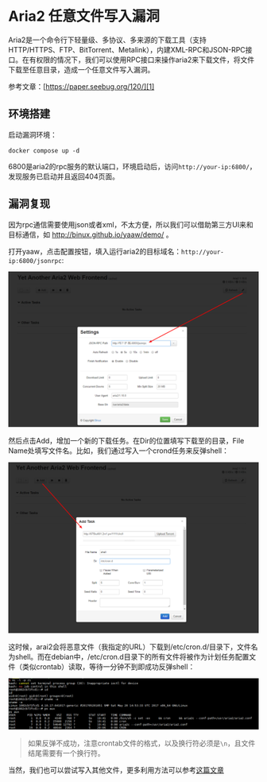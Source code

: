 # Aria2 任意文件写入漏洞

Aria2是一个命令行下轻量级、多协议、多来源的下载工具（支持 HTTP/HTTPS、FTP、BitTorrent、Metalink），内建XML-RPC和JSON-RPC接口。在有权限的情况下，我们可以使用RPC接口来操作aria2来下载文件，将文件下载至任意目录，造成一个任意文件写入漏洞。

参考文章：[https://paper.seebug.org/120/][1]

## 环境搭建

启动漏洞环境：

```
docker compose up -d
```

6800是aria2的rpc服务的默认端口，环境启动后，访问`http://your-ip:6800/`，发现服务已启动并且返回404页面。

## 漏洞复现

因为rpc通信需要使用json或者xml，不太方便，所以我们可以借助第三方UI来和目标通信，如 http://binux.github.io/yaaw/demo/ 。

打开yaaw，点击配置按钮，填入运行aria2的目标域名：`http://your-ip:6800/jsonrpc`:

![](1.png)

然后点击Add，增加一个新的下载任务。在Dir的位置填写下载至的目录，File Name处填写文件名。比如，我们通过写入一个crond任务来反弹shell：

![](2.png)

这时候，arai2会将恶意文件（我指定的URL）下载到/etc/cron.d/目录下，文件名为shell。而在debian中，/etc/cron.d目录下的所有文件将被作为计划任务配置文件（类似crontab）读取，等待一分钟不到即成功反弹shell：

![](3.png)

> 如果反弹不成功，注意crontab文件的格式，以及换行符必须是`\n`，且文件结尾需要有一个换行符。

当然，我们也可以尝试写入其他文件，更多利用方法可以参考[这篇文章][1]

[1]: https://paper.seebug.org/120/
